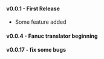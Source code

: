 #### v0.0.1 - First Release
* Some feature added

#### v0.0.4 - Fanuc translator beginning
#### v0.0.17 - fix some bugs
